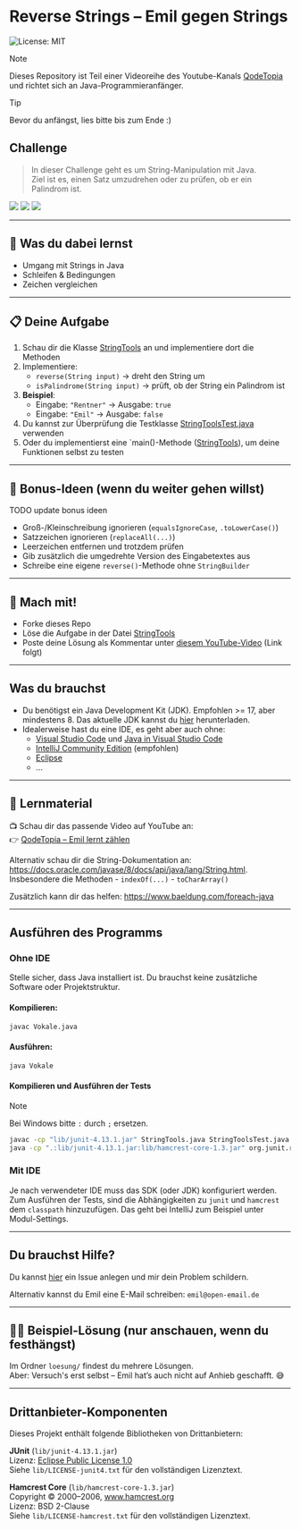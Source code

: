 # Reverse Strings – Emil gegen Strings

![License: MIT](https://img.shields.io/badge/License-MIT-green.svg)

> [!NOTE]
> Dieses Repository ist Teil einer Videoreihe des Youtube-Kanals [QodeTopia](https://youtube.com/@QodeTopia) und richtet sich an Java-Programmieranfänger.

> [!TIP]
> Bevor du anfängst, lies bitte bis zum Ende :)


## Challenge

> In dieser Challenge geht es um String-Manipulation mit Java.  
Ziel ist es, einen Satz umzudrehen oder zu prüfen, ob er ein Palindrom ist.

![](https://img.shields.io/badge/Java-red)
![](https://img.shields.io/badge/Grundlagen-blue)
![](https://img.shields.io/badge/Strings-purple)

---

## 🧠 Was du dabei lernst

- Umgang mit Strings in Java
- Schleifen & Bedingungen
- Zeichen vergleichen

---

## 📋 Deine Aufgabe

1. Schau dir die Klasse [StringTools](./StringTools.java) an und implementiere dort die Methoden
2. Implementiere:
    - `reverse(String input)` → dreht den String um
    - `isPalindrome(String input)` → prüft, ob der String ein Palindrom ist
3. **Beispiel**:
    - Eingabe: `"Rentner"` → Ausgabe: `true`
    - Eingabe: `"Emil"` → Ausgabe: `false`
4. Du kannst zur Überprüfung die Testklasse [StringToolsTest.java](./StringToolsTest.java) verwenden
5. Oder du implementierst eine `main()-Methode ([StringTools](./StringTools.java)), um deine Funktionen selbst zu testen

---

## 🧩 Bonus-Ideen (wenn du weiter gehen willst)

TODO update bonus ideen

- Groß-/Kleinschreibung ignorieren (`equalsIgnoreCase`, `.toLowerCase()`)
- Satzzeichen ignorieren (`replaceAll(...)`)
- Leerzeichen entfernen und trotzdem prüfen
- Gib zusätzlich die umgedrehte Version des Eingabetextes aus
- Schreibe eine eigene `reverse()`-Methode ohne `StringBuilder`

---

## 💬 Mach mit!

- Forke dieses Repo
- Löse die Aufgabe in der Datei [StringTools](./StringTools.java)
- Poste deine Lösung als Kommentar unter [diesem YouTube-Video](https://youtube.com/@QodeTopia) (Link folgt)

---

## Was du brauchst

- Du benötigst ein Java Development Kit (JDK). Empfohlen >= 17, aber mindestens 8.
  Das aktuelle JDK kannst du [hier](https://www.oracle.com/de/java/technologies/downloads/) herunterladen. 
- Idealerweise hast du eine IDE, es geht aber auch ohne:
  - [Visual Studio Code](https://code.visualstudio.com/) und [Java in Visual Studio Code](https://code.visualstudio.com/docs/languages/java)
  - [IntelliJ Community Edition](https://www.jetbrains.com/de-de/idea/download/) (empfohlen)
  - [Eclipse](https://www.eclipse.org/downloads/)
  - ...

---

## 🧪 Lernmaterial

📺 Schau dir das passende Video auf YouTube an:  
👉 [QodeTopia – Emil lernt zählen](https://youtube.com/@QodeTopia)

Alternativ schau dir die String-Dokumentation an: https://docs.oracle.com/javase/8/docs/api/java/lang/String.html.
Insbesondere die Methoden
    - `indexOf(...)`
    - `toCharArray()`

Zusätzlich kann dir das helfen: https://www.baeldung.com/foreach-java

---

## Ausführen des Programms

### Ohne IDE

Stelle sicher, dass Java installiert ist. Du brauchst keine zusätzliche Software oder Projektstruktur.

#### Kompilieren:
```bash
javac Vokale.java
```

#### Ausführen:
```bash
java Vokale
```

#### Kompilieren und Ausführen der Tests

> [!NOTE]
> Bei Windows bitte `:` durch `;` ersetzen.

```bash
javac -cp "lib/junit-4.13.1.jar" StringTools.java StringToolsTest.java
java -cp ".:lib/junit-4.13.1.jar:lib/hamcrest-core-1.3.jar" org.junit.runner.JUnitCore StringToolsTest
```

### Mit IDE

Je nach verwendeter IDE muss das SDK (oder JDK) konfiguriert werden.
Zum Ausführen der Tests, sind die Abhängigkeiten zu `junit` und `hamcrest` dem `classpath` hinzuzufügen.
Das geht bei IntelliJ zum Beispiel unter Modul-Settings.

---

## Du brauchst Hilfe?

Du kannst [hier](https://github.com/QodeTopia/cs_vowelcount/issues) ein Issue anlegen und mir dein Problem schildern.

Alternativ kannst du Emil eine E-Mail schreiben: `emil@open-email.de`

---

## 🧑‍💻 Beispiel-Lösung (nur anschauen, wenn du festhängst)

Im Ordner `loesung/` findest du mehrere Lösungen.  
Aber: Versuch's erst selbst – Emil hat’s auch nicht auf Anhieb geschafft. 😅

---

## Drittanbieter-Komponenten

Dieses Projekt enthält folgende Bibliotheken von Drittanbietern:

**JUnit** (`lib/junit-4.13.1.jar`)  
Lizenz: [Eclipse Public License 1.0](https://www.eclipse.org/legal/epl-v10.html)  
Siehe `lib/LICENSE-junit4.txt` für den vollständigen Lizenztext.

**Hamcrest Core** (`lib/hamcrest-core-1.3.jar`)  
Copyright © 2000–2006, www.hamcrest.org  
Lizenz: BSD 2-Clause  
Siehe `lib/LICENSE-hamcrest.txt` für den vollständigen Lizenztext.